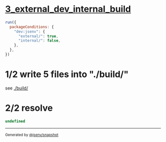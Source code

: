 # [3_external_dev_internal_build](../../development_condition.test.mjs#L63)

```js
run({
  packageConditions: {
    "dev:jsenv": {
      "external/": true,
      "internal/": false,
    },
  },
})
```

# 1/2 write 5 files into "./build/"

see [./build/](./build/)

# 2/2 resolve

```js
undefined
```

---

<sub>
  Generated by <a href="https://github.com/jsenv/core/tree/main/packages/independent/snapshot">@jsenv/snapshot</a>
</sub>
